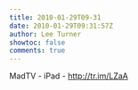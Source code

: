 ```yaml
---
title: 2010-01-29T09-31
date: 2010-01-29T09:31:57Z
author: Lee Turner
showtoc: false
comments: true
---
```


MadTV - iPad - http://tr.im/LZaA

